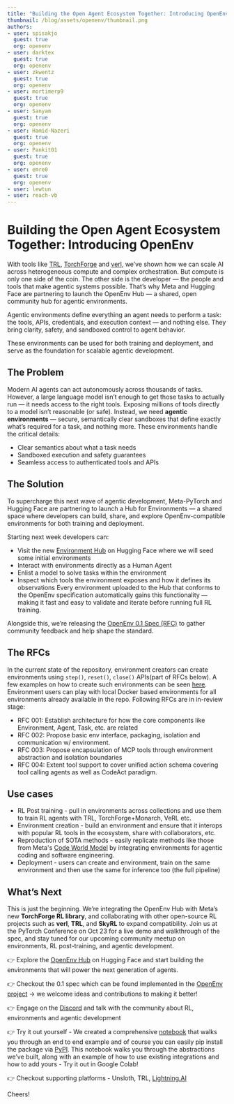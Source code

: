 ```yaml
---
title: "Building the Open Agent Ecosystem Together: Introducing OpenEnv"
thumbnail: /blog/assets/openenv/thumbnail.png
authors:
- user: spisakjo
  guest: true
  org: openenv
- user: darktex
  guest: true
  org: openenv
- user: zkwentz
  guest: true
  org: openenv
- user: mortimerp9
  guest: true
  org: openenv
- user: Sanyam
  guest: true
  org: openenv
- user: Hamid-Nazeri
  guest: true
  org: openenv
- user: Pankit01
  guest: true
  org: openenv
- user: emre0
  guest: true
  org: openenv
- user: lewtun
- user: reach-vb
---
```


# Building the Open Agent Ecosystem Together: Introducing OpenEnv

With tools like [TRL](https://github.com/huggingface/trl), [TorchForge](https://github.com/meta-pytorch/torchforge) and [verl](https://github.com/volcengine/verl), we’ve shown how we can scale AI across heterogeneous compute and complex orchestration. But compute is only one side of the coin. The other side is the developer — the people and tools that make agentic systems possible. That’s why Meta and Hugging Face are partnering to launch the OpenEnv Hub — a shared, open community hub for agentic environments.

Agentic environments define everything an agent needs to perform a task: the tools, APIs, credentials, and execution context — and nothing else. They bring clarity, safety, and sandboxed control to agent behavior.

These environments can be used for both training and deployment, and serve as the foundation for scalable agentic development.

## The Problem
Modern AI agents can act autonomously across thousands of tasks. However, a large language model isn’t enough to get those tasks to actually run — it needs access to the right tools. Exposing millions of tools directly to a model isn’t reasonable (or safe). Instead, we need **agentic environments** — secure, semantically clear sandboxes that define exactly what’s required for a task, and nothing more. These environments handle the critical details:
- Clear semantics about what a task needs
- Sandboxed execution and safety guarantees
- Seamless access to authenticated tools and APIs

## The Solution
To supercharge this next wave of agentic development, Meta-PyTorch and Hugging Face are partnering to launch a Hub for Environments — a shared space where developers can build, share, and explore OpenEnv-compatible environments for both training and deployment.

Starting next week developers can:
- Visit the new [Environment Hub](https://huggingface.co/openenv) on Hugging Face where we will seed some initial environments
- Interact with environments directly as a Human Agent
- Enlist a model to solve tasks within the environment
- Inspect which tools the environment exposes and how it defines its observations
Every environment uploaded to the Hub that conforms to the OpenEnv specification automatically gains this functionality — making it fast and easy to validate and iterate before running full RL training.

Alongside this, we’re releasing the [OpenEnv 0.1 Spec (RFC)](https://github.com/meta-pytorch/OpenEnv/blob/main/rfcs/002-env-spec.md) to gather community feedback and help shape the standard.

## The RFCs
In the current state of the repository, environment creators can create environments using `step()`, `reset()`, `close()` APIs(part of RFCs below). A few examples on how to create such environments can be seen [here](https://github.com/meta-pytorch/OpenEnv/tree/main/src/envs). Environment users can play with local Docker based environments for all environments already available in the repo. Following RFCs are in in-review stage:

- RFC 001: Establish architecture for how the core components like Environment, Agent, Task, etc. are related
- RFC 002: Propose basic env interface, packaging, isolation and communication w/ environment.
- RFC 003: Propose encapsulation of MCP tools through environment abstraction and isolation boundaries
- RFC 004: Extent tool support to cover unified action schema covering tool calling agents as well as CodeAct paradigm.

## Use cases
- RL Post training - pull in environments across collections and use them to train RL agents with TRL, TorchForge+Monarch, VeRL etc.
- Environment creation - build an environment and ensure that it interops with popular RL tools in the ecosystem, share with collaborators, etc.
- Reproduction of SOTA methods - easily replicate methods like those from Meta's [Code World Model](https://huggingface.co/papers/2510.02387) by integrating environments for agentic coding and software engineering.
- Deployment - users can create and environment, train on the same environment and then use the same for inference too (the full pipeline)

## What’s Next
This is just the beginning. We’re integrating the OpenEnv Hub with Meta’s new **TorchForge RL library**, and collaborating with other open-source RL projects such as **verl**, **TRL**, and **SkyRL** to expand compatibility.
Join us at the PyTorch Conference on Oct 23 for a live demo and walkthrough of the spec, and stay tuned for our upcoming community meetup on environments, RL post-training, and agentic development.

👉 Explore the [OpenEnv Hub](https://huggingface.co/openenv) on Hugging Face and start building the environments that will power the next generation of agents. 

👉 Checkout the 0.1 spec which can be found implemented in the [OpenEnv project](https://github.com/meta-pytorch/OpenEnv) → we welcome ideas and contributions to making it better! 

👉 Engage on the [Discord](https://discord.gg/YsTYBh6PD9) and talk with the community about RL, environments and agentic development

👉 Try it out yourself - We created a comprehensive [notebook](https://colab.research.google.com/github/meta-pytorch/OpenEnv/blob/main/examples/OpenEnv_Tutorial.ipynb) that walks you through an end to end example and of course you can easily pip install the package via [PyPI](https://pypi.org/project/openenv-core/). This notebook walks you through the abstractions we’ve built, along with an example of how to use existing integrations and how to add yours - Try it out in Google Colab!

👉 Checkout supporting platforms - Unsloth, TRL, [Lightning.AI](http://Lightning.AI)

Cheers!
